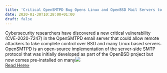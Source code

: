 ```yaml
---
title: 'Critical OpenSMTPD Bug Opens Linux and OpenBSD Mail Servers to Hackers'
date: 2020-01-30T10:28:00+01:00
draft: false
---
```


Cybersecurity researchers have discovered a new critical vulnerability (CVE-2020-7247) in the OpenSMTPD email server that could allow remote attackers to take complete control over BSD and many Linux based servers. OpenSMTPD is an open-source implementation of the server-side SMTP protocol that was initially developed as part of the OpenBSD project but now comes pre-installed on many![](http://feeds.feedburner.com/~r/TheHackersNews/~4/swuZzA5fo2M)  
[Read Here»](https://thehackernews.com/2020/01/openbsd-opensmtpd-hacking.html)